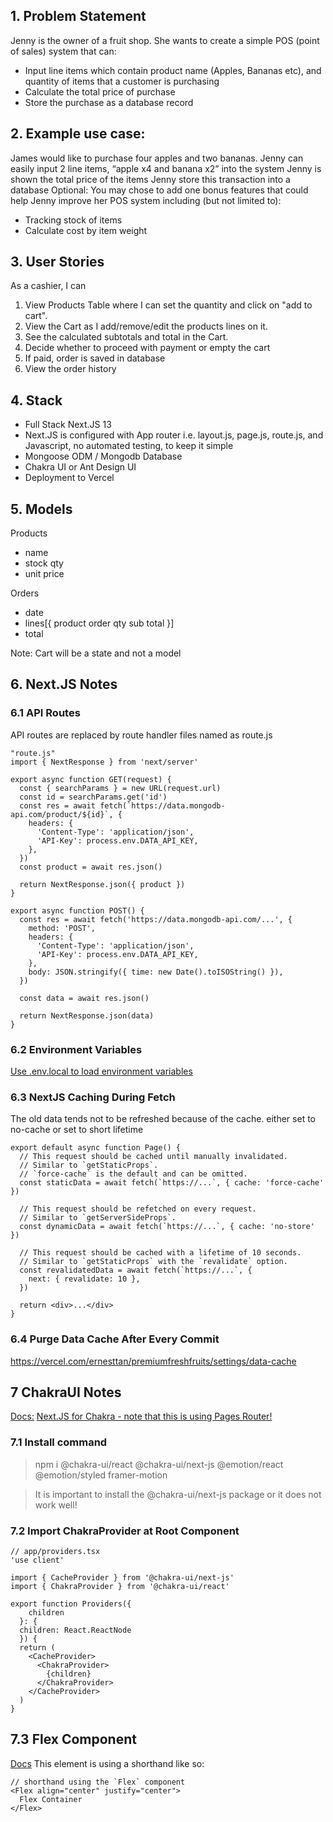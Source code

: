 ## 1. Problem Statement 
Jenny is the owner of a fruit shop. She wants to create a simple POS (point of sales) system that can: 
- Input line items which contain product name (Apples, Bananas etc), and quantity of items that a customer is purchasing 
- Calculate the total price of purchase 
- Store the purchase as a database record 

## 2. Example use case: 
James would like to purchase four apples and two bananas. Jenny can easily input 2 line items, “apple x4 and banana x2” into the system Jenny is shown the total price of the items Jenny store this transaction into a database Optional: You may chose to add one bonus features that could help Jenny improve her POS system including (but not limited to): 
- Tracking stock of items 
- Calculate cost by item weight

## 3. User Stories
As a cashier, I can
1. View Products Table where I can set the quantity and click on "add to cart".
2. View the Cart as I add/remove/edit the products lines on it.
3. See the calculated subtotals and total in the Cart.
4. Decide whether to proceed with payment or empty the cart 
5. If paid, order is saved in database
6. View the order history

## 4. Stack
- Full Stack Next.JS 13 
- Next.JS is configured with App router i.e. layout.js, page.js, route.js,
  and Javascript, no automated testing, to keep it simple
- Mongoose ODM / Mongodb Database
- Chakra UI or Ant Design UI
- Deployment to Vercel

## 5. Models
Products
- name
- stock qty
- unit price

Orders
- date
- lines[{
    product
    order qty
    sub total
  }]
- total

Note: Cart will be a state and not a model

## 6. Next.JS Notes

### 6.1 API Routes 
API routes are replaced by route handler files named as route.js
 
``` 
"route.js"
import { NextResponse } from 'next/server'
 
export async function GET(request) {
  const { searchParams } = new URL(request.url)
  const id = searchParams.get('id')
  const res = await fetch(`https://data.mongodb-api.com/product/${id}`, {
    headers: {
      'Content-Type': 'application/json',
      'API-Key': process.env.DATA_API_KEY,
    },
  })
  const product = await res.json()
 
  return NextResponse.json({ product })
}

export async function POST() {
  const res = await fetch('https://data.mongodb-api.com/...', {
    method: 'POST',
    headers: {
      'Content-Type': 'application/json',
      'API-Key': process.env.DATA_API_KEY,
    },
    body: JSON.stringify({ time: new Date().toISOString() }),
  })
 
  const data = await res.json()
 
  return NextResponse.json(data)
}
```

### 6.2 Environment Variables 

[Use .env.local to load environment variables](https://nextjs.org/docs/app/building-your-application/configuring/environment-variables#loading-environment-variables)


### 6.3 NextJS Caching During Fetch
The old data tends not to be refreshed because of the cache. either set to no-cache or set to short lifetime

```
export default async function Page() {
  // This request should be cached until manually invalidated.
  // Similar to `getStaticProps`.
  // `force-cache` is the default and can be omitted.
  const staticData = await fetch(`https://...`, { cache: 'force-cache' })
 
  // This request should be refetched on every request.
  // Similar to `getServerSideProps`.
  const dynamicData = await fetch(`https://...`, { cache: 'no-store' })
 
  // This request should be cached with a lifetime of 10 seconds.
  // Similar to `getStaticProps` with the `revalidate` option.
  const revalidatedData = await fetch(`https://...`, {
    next: { revalidate: 10 },
  })
 
  return <div>...</div>
}
```

### 6.4 Purge Data Cache After Every Commit
https://vercel.com/ernesttan/premiumfreshfruits/settings/data-cache

## 7 ChakraUI Notes 
[Docs:](https://chakra-ui.com/getting-started)
[Next.JS for Chakra - note that this is using Pages Router!](https://chakra-ui.com/getting-started/nextjs-guide)
### 7.1 Install command
>npm i @chakra-ui/react @chakra-ui/next-js @emotion/react @emotion/styled framer-motion

>It is important to install the @chakra-ui/next-js package or it does not work well!

### 7.2 Import ChakraProvider at Root Component
```
// app/providers.tsx
'use client'

import { CacheProvider } from '@chakra-ui/next-js'
import { ChakraProvider } from '@chakra-ui/react'

export function Providers({ 
    children 
  }: { 
  children: React.ReactNode 
  }) {
  return (
    <CacheProvider>
      <ChakraProvider>
        {children}
      </ChakraProvider>
    </CacheProvider>
  )
}
```

## 7.3 Flex Component
[Docs](https://chakra-ui.com/docs/styled-system/style-props#flexbox)
This element is using a shorthand like so:
```
// shorthand using the `Flex` component
<Flex align="center" justify="center">
  Flex Container
</Flex>
```
